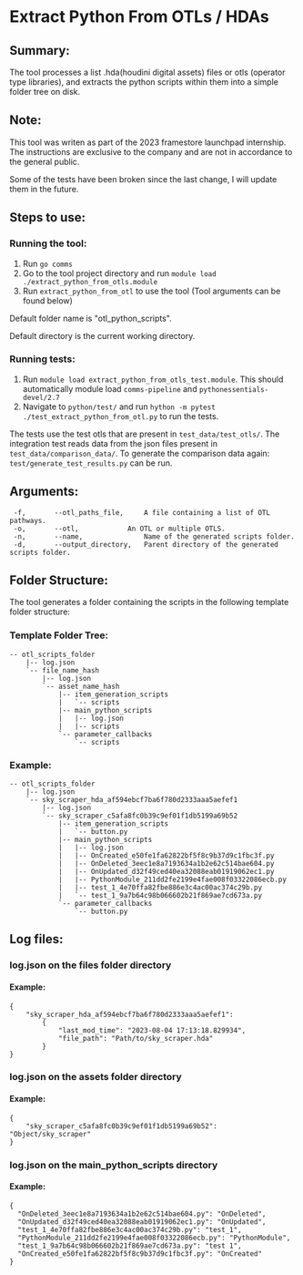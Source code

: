 # Extract Python From OTLs / HDAs

## Summary:

The tool processes a list .hda(houdini digital assets) files or otls (operator type libraries), 
and extracts the python scripts within them into a simple folder tree on disk.


## Note:

This tool was writen as part of the 2023 framestore launchpad internship. The instructions 
are exclusive to the company and are not in accordance to the general public.

Some of the tests have been broken since the last change, I will update them in the future.

## Steps to use:
### Running the tool:

1. Run `go comms`
2. Go to the tool project directory and run `module load ./extract_python_from_otls.module`
3. Run `extract_python_from_otl` to use the tool (Tool arguments can be found below)

Default folder name is "otl_python_scripts".

Default directory is the current working directory.

### Running tests:

1. Run `module load extract_python_from_otls_test.module`. This should automatically module load `comms-pipeline` and `pythonessentials-devel/2.7`
2. Navigate to `python/test/` and run `hython -m pytest ./test_extract_python_from_otl.py` to run the tests.

The tests use the test otls that are present in `test_data/test_otls/`.
The integration test reads data from the json files present in `test_data/comparison_data/`.
To generate the comparison data again: `test/generate_test_results.py` can be run.


## Arguments:
```
 -f,	   --otl_paths_file, 	 A file containing a list of OTL pathways.
 -o, 	   --otl, 	         An OTL or multiple OTLS.
 -n,       --name,               Name of the generated scripts folder.
 -d,       --output_directory,   Parent directory of the generated scripts folder.
```

## Folder Structure:

The tool generates a folder containing the scripts in the following template folder structure:

### Template Folder Tree:
       
```
-- otl_scripts_folder
    |-- log.json
    `-- file_name_hash
        |-- log.json
        `-- asset_name_hash
            |-- item_generation_scripts
            |   `-- scripts
            |-- main_python_scripts
            |   |-- log.json
            |   |-- scripts
            `-- parameter_callbacks
                `-- scripts
```
 
### Example:
       
```
-- otl_scripts_folder
    |-- log.json
    `-- sky_scraper_hda_af594ebcf7ba6f780d2333aaa5aefef1
        |-- log.json
        `-- sky_scraper_c5afa8fc0b39c9ef01f1db5199a69b52
            |-- item_generation_scripts
            |   `-- button.py
            |-- main_python_scripts
            |   |-- log.json
            |   |-- OnCreated_e50fe1fa62822bf5f8c9b37d9c1fbc3f.py
            |   |-- OnDeleted_3eec1e8a7193634a1b2e62c514bae604.py
            |   |-- OnUpdated_d32f49ced40ea32088eab01919062ec1.py
            |   |-- PythonModule_211dd2fe2199e4fae008f03322086ecb.py
            |   |-- test_1_4e70ffa82fbe886e3c4ac00ac374c29b.py
            |   `-- test_1_9a7b64c98b066602b21f869ae7cd673a.py
            `-- parameter_callbacks
                `-- button.py
```

## Log files:

### log.json on the files folder directory

#### Example:

```
{
    "sky_scraper_hda_af594ebcf7ba6f780d2333aaa5aefef1": 
        {
            "last_mod_time": "2023-08-04 17:13:18.829934", 
            "file_path": "Path/to/sky_scraper.hda"
        }
}
```

### log.json on the assets folder directory

#### Example:

```
{
    "sky_scraper_c5afa8fc0b39c9ef01f1db5199a69b52": "Object/sky_scraper"
}
```

### log.json on the main_python_scripts directory

#### Example:

```
{
  "OnDeleted_3eec1e8a7193634a1b2e62c514bae604.py": "OnDeleted", 
  "OnUpdated_d32f49ced40ea32088eab01919062ec1.py": "OnUpdated", 
  "test_1_4e70ffa82fbe886e3c4ac00ac374c29b.py": "test_1", 
  "PythonModule_211dd2fe2199e4fae008f03322086ecb.py": "PythonModule", 
  "test_1_9a7b64c98b066602b21f869ae7cd673a.py": "test 1", 
  "OnCreated_e50fe1fa62822bf5f8c9b37d9c1fbc3f.py": "OnCreated"
}
```
